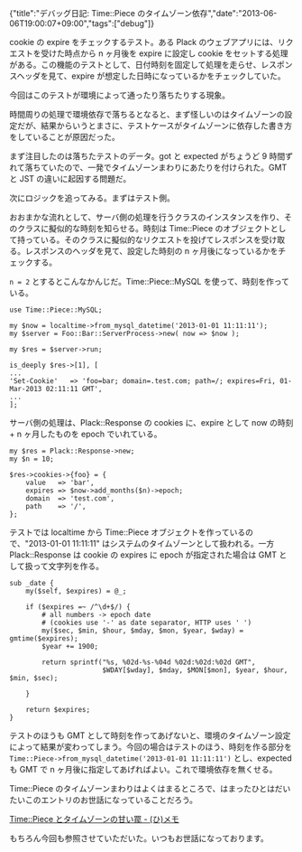 {"title":"デバッグ日記: Time::Piece のタイムゾーン依存","date":"2013-06-06T19:00:07+09:00","tags":["debug"]}

cookie の expire をチェックするテスト。ある Plack のウェブアプリには、リクエストを受けた時点から n ヶ月後を expire に設定し cookie をセットする処理がある。この機能のテストとして、日付時刻を固定して処理を走らせ、レスポンスヘッダを見て、expire が想定した日時になっているかをチェックしていた。

今回はこのテストが環境によって通ったり落ちたりする現象。

時間周りの処理で環境依存で落ちるとなると、まず怪しいのはタイムゾーンの設定だが、結果からいうとまさに、テストケースがタイムゾーンに依存した書き方をしていることが原因だった。

まず注目したのは落ちたテストのデータ。got と expected がちょうど 9 時間ずれて落ちていたので、一発でタイムゾーンまわりにあたりを付けられた。GMT と JST の違いに起因する問題だ。

次にロジックを追ってみる。まずはテスト側。

おおまかな流れとして、サーバ側の処理を行うクラスのインスタンスを作り、そのクラスに擬似的な時刻を知らせる。時刻は Time::Piece のオブジェクトとして持っている。そのクラスに擬似的なリクエストを投げてレスポンスを受け取る。レスポンスのヘッダを見て、設定した時刻の n ヶ月後になっているかをチェックする。

`n = 2` とするとこんなかんじだ。Time::Piece::MySQL を使って、時刻を作っている。

<pre><code data-language="perl">use Time::Piece::MySQL;

my $now = localtime->from_mysql_datetime('2013-01-01 11:11:11');
my $server = Foo::Bar::ServerProcess->new( now => $now );

my $res = $server->run;

is_deeply $res->[1], [
...
'Set-Cookie'   => 'foo=bar; domain=.test.com; path=/; expires=Fri, 01-Mar-2013 02:11:11 GMT',
...
];</code></pre>

サーバ側の処理は、Plack::Response の cookies に、expire として now の時刻 + n ヶ月したものを epoch でいれている。

<pre><code data-language="perl">my $res = Plack::Response->new;
my $n = 10;

$res->cookies->{foo} = {
    value   => 'bar',
    expires => $now->add_months($n)->epoch;
    domain  => 'test.com',
    path    => '/',
};
</code></pre>

テストでは localtime から Time::Piece オブジェクトを作っているので、"2013-01-01 11:11:11" はシステムのタイムゾーンとして扱われる。一方 Plack::Response は cookie の expires に epoch が指定された場合は GMT として扱って文字列を作る。

<pre><code data-language="perl">sub _date {
    my($self, $expires) = @_;

    if ($expires =~ /^\d+$/) {
        # all numbers -> epoch date
        # (cookies use '-' as date separator, HTTP uses ' ')
        my($sec, $min, $hour, $mday, $mon, $year, $wday) = gmtime($expires);
        $year += 1900;

        return sprintf("%s, %02d-%s-%04d %02d:%02d:%02d GMT",
                       $WDAY[$wday], $mday, $MON[$mon], $year, $hour, $min, $sec);

    }

    return $expires;
}</code></pre>

テストのほうも GMT として時刻を作ってあげないと、環境のタイムゾーン設定によって結果が変わってしまう。今回の場合はテストのほう、時刻を作る部分を `Time::Piece->from_mysql_datetime('2013-01-01 11:11:11')` とし、expected も GMT で n ヶ月後に指定してあげればよい。これで環境依存を無くせる。

Time::Piece のタイムゾーンまわりはよくはまるところで、はまったひとはだいたいこのエントリのお世話になっていることだろう。

[Time::Piece とタイムゾーンの甘い罠 - (ひ)メモ](http://d.hatena.ne.jp/hirose31/20110210/1297341952)

もちろん今回も参照させていただいた。いつもお世話になっております。
